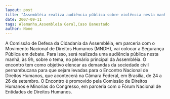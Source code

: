 ```yaml
---
layout: post
title: "Assembléia realiza audiência pública sobre violência nesta manhã"
date: 2007-09-11
tags: Alemanha,Assembleia Geral,Caso Banestado
author: None
---
```

A Comiss&atilde;o de Defesa da Cidadania da Assembl&eacute;ia, em parceria com o Movimento Nacional de Direitos Humanos (MNDH), vai colocar a Seguran&ccedil;a P&uacute;blica em debate. Para isso, ser&aacute; realizada uma audi&ecirc;ncia p&uacute;blica nesta manh&atilde;, &agrave;s 9h, sobre o tema, no plen&aacute;rio principal da Assembl&eacute;ia.
O encontro tem como objetivo elencar as demandas da sociedade civil pernambucana para que sejam levadas para o Encontro Nacional de Direitos Humanos, que acontecer&aacute; na C&acirc;mara Federal, em Bras&iacute;lia, de 24 a 26 de setembro. O Encontro &eacute; promovido pela Comiss&atilde;o de Direitos Humanos e Minorias do Congresso, em parceria com o F&oacute;rum Nacional de Entidades de Direitos Humanos.
 